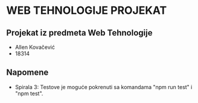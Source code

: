 # WEB TEHNOLOGIJE PROJEKAT #

## Projekat iz predmeta Web Tehnologije

* Allen Kovačević
* 18314

## Napomene
* Spirala 3: Testove je moguće pokrenuti sa komandama "npm run test" i "npm test".